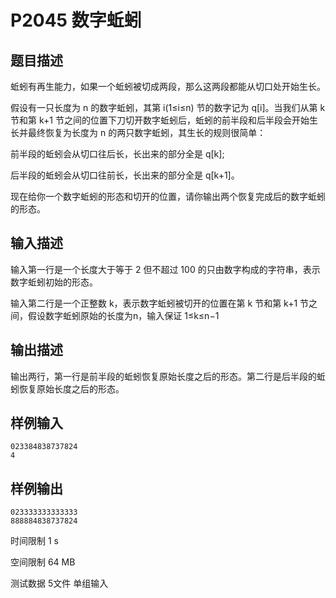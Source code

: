 # P2045 数字蚯蚓

## 题目描述
蚯蚓有再生能力，如果一个蚯蚓被切成两段，那么这两段都能从切口处开始生长。

假设有一只长度为 n 的数字蚯蚓，其第 i(1≤i≤n) 节的数字记为 q[i]。当我们从第 k 节和第 k+1 节之间的位置下刀切开数字蚯蚓后，蚯蚓的前半段和后半段会开始生长并最终恢复为长度为 n 的两只数字蚯蚓，其生长的规则很简单：

前半段的蚯蚓会从切口往后长，长出来的部分全是 q[k];

后半段的蚯蚓会从切口往前长，长出来的部分全是 q[k+1]。

现在给你一个数字蚯蚓的形态和切开的位置，请你输出两个恢复完成后的数字蚯蚓的形态。

## 输入描述
输入第一行是一个长度大于等于 2 但不超过 100 的只由数字构成的字符串，表示数字蚯蚓初始的形态。

输入第二行是一个正整数 k，表示数字蚯蚓被切开的位置在第 k 节和第 k+1 节之间，假设数字蚯蚓原始的长度为n，输入保证 1≤k≤n−1

## 输出描述
输出两行，第一行是前半段的蚯蚓恢复原始长度之后的形态。第二行是后半段的蚯蚓恢复原始长度之后的形态。

## 样例输入

```
023384838737824
4
```

## 样例输出

```
023333333333333
888884838737824
```


时间限制  1 s

空间限制  64 MB

测试数据  5文件 单组输入
